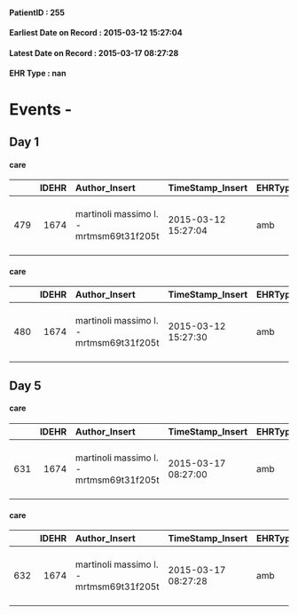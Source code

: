 
#### PatientID : 255
#### Earliest Date on Record : 2015-03-12 15:27:04
#### Latest Date on Record : 2015-03-17 08:27:28
#### EHR Type : nan

# Events - 

## Day 1

#### care
|     |   IDEHR | Author_Insert                           | TimeStamp_Insert    | EHRType   |   PatientID |   IDGESTIONE_AUSILI |   ds_ncons |   opt_annulla_consegna | dt_Ric_consegna     | dt_ric_cons_forn    | opt_ausilio                          |
|----:|--------:|:----------------------------------------|:--------------------|:----------|------------:|--------------------:|-----------:|-----------------------:|:--------------------|:--------------------|:-------------------------------------|
| 479 |    1674 | martinoli massimo l. - mrtmsm69t31f205t | 2015-03-12 15:27:04 | amb       |         255 |                 321 |      24798 |                      0 | 2015-03-09 00:00:00 | 2015-03-10 00:00:00 | 2 tips walker 2 wheels (walker) # 10 |

#### care
|     |   IDEHR | Author_Insert                           | TimeStamp_Insert    | EHRType   |   PatientID |   IDGESTIONE_AUSILI |   ds_ncons |   opt_annulla_consegna | ds_note_x   | dt_Ric_consegna     | dt_ric_cons_forn    | opt_ausilio                             |
|----:|--------:|:----------------------------------------|:--------------------|:----------|------------:|--------------------:|-----------:|-----------------------:|:------------|:--------------------|:--------------------|:----------------------------------------|
| 480 |    1674 | martinoli massimo l. - mrtmsm69t31f205t | 2015-03-12 15:27:30 | amb       |         255 |                 322 |      24815 |                      0 | urgent      | 2015-03-12 00:00:00 | 2015-03-12 00:00:00 | antid air mattress with compressor # 16 |


## Day 5

#### care
|     |   IDEHR | Author_Insert                           | TimeStamp_Insert    | EHRType   |   PatientID |   IDGESTIONE_AUSILI |   ds_ncons |   ds_nritiro |   opt_annulla_consegna | ds_note_x   | dt_Ric_consegna     | dt_ric_cons_forn    | dt_ric_ritiro       | dt_ric_ritiro_forn   | opt_ausilio                             |
|----:|--------:|:----------------------------------------|:--------------------|:----------|------------:|--------------------:|-----------:|-------------:|-----------------------:|:------------|:--------------------|:--------------------|:--------------------|:---------------------|:----------------------------------------|
| 631 |    1674 | martinoli massimo l. - mrtmsm69t31f205t | 2015-03-17 08:27:00 | amb       |         255 |                 474 |      24815 |        24836 |                      0 | urgent      | 2015-03-12 00:00:00 | 2015-03-12 00:00:00 | 2015-03-16 00:00:00 | 2015-03-16 00:00:00  | antid air mattress with compressor # 16 |

#### care
|     |   IDEHR | Author_Insert                           | TimeStamp_Insert    | EHRType   |   PatientID |   IDGESTIONE_AUSILI |   ds_ncons |   ds_nritiro |   opt_annulla_consegna | dt_Ric_consegna     | dt_ric_cons_forn    | dt_ric_ritiro       | dt_ric_ritiro_forn   | opt_ausilio                          |
|----:|--------:|:----------------------------------------|:--------------------|:----------|------------:|--------------------:|-----------:|-------------:|-----------------------:|:--------------------|:--------------------|:--------------------|:---------------------|:-------------------------------------|
| 632 |    1674 | martinoli massimo l. - mrtmsm69t31f205t | 2015-03-17 08:27:28 | amb       |         255 |                 475 |      24798 |        24836 |                      0 | 2015-03-09 00:00:00 | 2015-03-10 00:00:00 | 2015-03-16 00:00:00 | 2015-03-16 00:00:00  | 2 tips walker 2 wheels (walker) # 10 |


